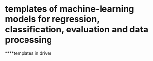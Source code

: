 # templates of machine-learning models for regression, classification, evaluation and data processing
****templates in driver
